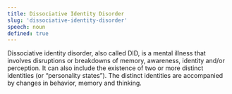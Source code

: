 ```yaml
---
title: Dissociative Identity Disorder
slug: 'dissociative-identity-disorder'
speech: noun
defined: true
---
```


Dissociative identity disorder, also called DID, is a mental illness that involves disruptions or breakdowns of memory, awareness, identity and/or perception. It can also include the existence of two or more distinct identities (or “personality states”). The distinct identities are accompanied by changes in behavior, memory and thinking.
